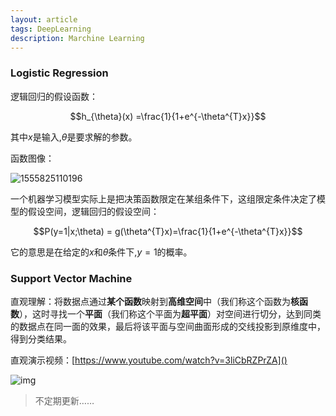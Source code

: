 ```yaml
---
layout: article
tags: DeepLearning
description: Marchine Learning
---
```


### Logistic Regression

逻辑回归的假设函数：

$$h_{\theta}(x) =\frac{1}{1+e^{-\theta^{T}x}}$$

其中$x$是输入,$\theta$是要求解的参数。

函数图像：

![1555825110196](http://cdn.lisongqian.cn/1555825110196.png)

一个机器学习模型实际上是把决策函数限定在某组条件下，这组限定条件决定了模型的假设空间，逻辑回归的假设空间：

$$P(y=1|x;\theta)  = g(\theta^{T}x)=\frac{1}{1+e^{-\theta^{T}x}}$$

它的意思是在给定的$x$和$\theta$条件下,$y=1$的概率。

<!--more-->

### Support Vector Machine

直观理解：将数据点通过**某个函数**映射到**高维空间**中（我们称这个函数为**核函数**），这时寻找一个**平面**（我们称这个平面为**超平面**）对空间进行切分，达到同类的数据点在同一面的效果，最后将该平面与空间曲面形成的交线投影到原维度中，得到分类结果。

直观演示视频：[https://www.youtube.com/watch?v=3liCbRZPrZA]()

![img](https://img-my.csdn.net/uploads/201304/03/1364952814_3505.gif)

> 不定期更新……